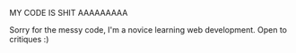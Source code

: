 MY CODE IS SHIT AAAAAAAAA

Sorry for the messy code, I'm a novice learning web development. Open to critiques :)
